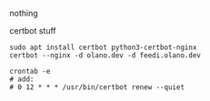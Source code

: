 nothing

certbot stuff

``` shell
sudo apt install certbot python3-certbot-nginx
certbot --nginx -d olano.dev -d feedi.olano.dev

crontab -e
# add:
# 0 12 * * * /usr/bin/certbot renew --quiet
```
